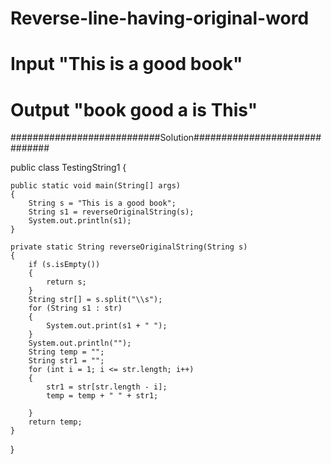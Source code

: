 # Reverse-line-having-original-word
# Input "This is a good book"
# Output "book good a is This"

###########################Solution##############################

public class TestingString1
{

	public static void main(String[] args)
	{
		String s = "This is a good book";
		String s1 = reverseOriginalString(s);
		System.out.println(s1);
	}

	private static String reverseOriginalString(String s)
	{
		if (s.isEmpty())
		{
			return s;
		}
		String str[] = s.split("\\s");
		for (String s1 : str)
		{
			System.out.print(s1 + " ");
		}
		System.out.println("");
		String temp = "";
		String str1 = "";
		for (int i = 1; i <= str.length; i++)
		{
			str1 = str[str.length - i];
			temp = temp + " " + str1;

		}
		return temp;
	}
}
